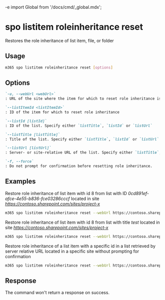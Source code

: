 -e <!-- DISCLAIMER: All secrets, passwords, and sensitive values in this document are examples only and not real credentials. -->
import Global from '/docs/cmd/_global.mdx';

# spo listitem roleinheritance reset

Restores the role inheritance of list item, file, or folder

## Usage

```sh
m365 spo listitem roleinheritance reset [options]
```

## Options

```md definition-list
`-u, --webUrl <webUrl>`
: URL of the site where the item for which to reset role inheritance is located

`--listItemId <listItemId>`
: ID of the item for which to reset role inheritance

`--listId [listId]`
: ID of the list. Specify either `listTitle`, `listId` or `listUrl`

`--listTitle [listTitle]`
: Title of the list. Specify either `listTitle`, `listId` or `listUrl`

`--listUrl [listUrl]`
: Server- or site-relative URL of the list. Specify either `listTitle`, `listId` or `listUrl`

`-f, --force`
: Do not prompt for confirmation before resetting role inheritance.
```

<Global />

## Examples

Restore role inheritance of list item with id 8 from list with ID _0cd891ef-afce-4e55-b836-fce03286cccf_ located in site _https://contoso.sharepoint.com/sites/project-x_

```sh
m365 spo listitem roleinheritance reset --webUrl https://contoso.sharepoint.com/sites/project-x --listItemId 8 --listId 0cd891ef-afce-4e55-b836-fce03286cccf
```

Restore role inheritance of list item with id 8 from list with title _test_ located in site _https://contoso.sharepoint.com/sites/project-x_

```sh
m365 spo listitem roleinheritance reset --webUrl https://contoso.sharepoint.com/sites/project-x --listItemId 8 --listTitle test
```

Restore role inheritance of a list item with a specific id in a list retrieved by server relative URL located in a specific site without prompting for confirmation

```sh
m365 spo listitem roleinheritance reset --webUrl https://contoso.sharepoint.com/sites/project-x --listItemId 8 --listUrl /sites/project-x/lists/test --force
```

## Response

The command won't return a response on success.
